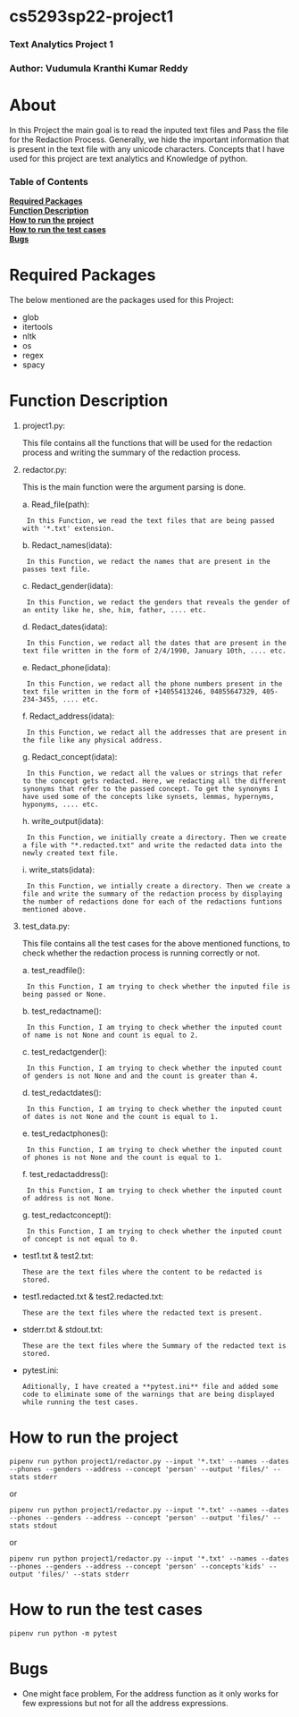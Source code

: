 # cs5293sp22-project1

### Text Analytics Project 1
### Author: Vudumula Kranthi Kumar Reddy

# About

In this Project the main goal is to read the inputed text files and Pass the file for the Redaction Process. Generally, we hide the important information that is present in the text file with any unicode characters. Concepts that I have used for this project are text analytics and Knowledge of python. 


### Table of Contents

**[Required Packages](#required-packages)**<br>
**[Function Description](#function-description)**<br>
**[How to run the project](#how-to-run-the-project)**<br>
**[How to run the test cases](#how-to-run-the-test-cases)**<br>
**[Bugs](#bugs)**<br>


# Required Packages

The below mentioned are the packages used for this Project:
* glob
* itertools
* nltk
* os
* regex
* spacy


# Function Description

1. project1.py: 

     This file contains all the functions that will be used for the redaction process and writing the summary of the redaction process.
     

2. redactor.py:

     This is the main function were the argument parsing is done. 

    a. Read_file(path): 

        In this Function, we read the text files that are being passed with '*.txt' extension.

    b. Redact_names(idata):

        In this Function, we redact the names that are present in the passes text file.

    c. Redact_gender(idata):

        In this Function, we redact the genders that reveals the gender of an entity like he, she, him, father, .... etc.

    d. Redact_dates(idata):

        In this Function, we redact all the dates that are present in the text file written in the form of 2/4/1990, January 10th, .... etc.

    e. Redact_phone(idata):

        In this Function, we redact all the phone numbers present in the text file written in the form of +14055413246, 04055647329, 405-234-3455, .... etc.

    f. Redact_address(idata):

        In this Function, we redact all the addresses that are present in the file like any physical address.

    g. Redact_concept(idata):

        In this Function, we redact all the values or strings that refer to the concept gets redacted. Here, we redacting all the different synonyms that refer to the passed concept. To get the synonyms I have used some of the concepts like synsets, lemmas, hypernyms, hyponyms, .... etc.

    h. write_output(idata):

        In this Function, we initially create a directory. Then we create a file with "*.redacted.txt" and write the redacted data into the newly created text file.

    i. write_stats(idata):

        In this Function, we intially create a directory. Then we create a file and write the summary of the redaction process by displaying the number of redactions done for each of the redactions funtions mentioned above.
        
   
3. test_data.py:

     This file contains all the test cases for the above mentioned functions, to check whether the redaction process is running correctly or not.
    
    a. test_readfile():
     
        In this Function, I am trying to check whether the inputed file is being passed or None.
     
    b. test_redactname():
  
        In this Function, I am trying to check whether the inputed count of name is not None and count is equal to 2.
    
    c. test_redactgender():
  
        In this Function, I am trying to check whether the inputed count of genders is not None and and the count is greater than 4.
     
    d. test_redactdates():
  
        In this Function, I am trying to check whether the inputed count of dates is not None and the count is equal to 1.
     
    e. test_redactphones():
  
        In this Function, I am trying to check whether the inputed count of phones is not None and the count is equal to 1.
     
    f. test_redactaddress():
  
        In this Function, I am trying to check whether the inputed count of address is not None.
     
    g. test_redactconcept():
  
        In this Function, I am trying to check whether the inputed count of concept is not equal to 0.
        
        
* test1.txt & test2.txt:

      These are the text files where the content to be redacted is stored.
    
* test1.redacted.txt & test2.redacted.txt:

      These are the text files where the redacted text is present.
    
* stderr.txt & stdout.txt:

      These are the text files where the Summary of the redacted text is stored.
      
* pytest.ini:

      Aditionally, I have created a **pytest.ini** file and added some code to eliminate some of the warnings that are being displayed while running the test cases.


# How to run the project

```
pipenv run python project1/redactor.py --input '*.txt' --names --dates --phones --genders --address --concept 'person' --output 'files/' --stats stderr
```
or

```
pipenv run python project1/redactor.py --input '*.txt' --names --dates --phones --genders --address --concept 'person' --output 'files/' --stats stdout
```
or

```
pipenv run python project1/redactor.py --input '*.txt' --names --dates --phones --genders --address --concept 'person' --concepts'kids' --output 'files/' --stats stderr
```


# How to run the test cases

```
pipenv run python -m pytest
```


# Bugs

* One might face problem, For the address function as it only works for few expressions but not for all the address expressions.
